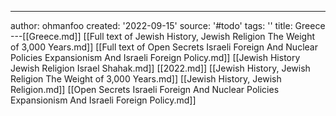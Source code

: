 ---
author: ohmanfoo
created: '2022-09-15'
source: '#todo'
tags: ''
title: Greece
---[[Greece.md]]
[[Full text of Jewish History, Jewish Religion The Weight of 3,000 Years.md]]
[[Full text of Open Secrets Israeli Foreign And Nuclear Policies Expansionism And Israeli Foreign Policy.md]]
[[Jewish History Jewish Religion Israel Shahak.md]]
[[2022.md]]
[[Jewish History, Jewish Religion The Weight of 3,000 Years.md]]
[[Jewish History, Jewish Religion.md]]
[[Open Secrets Israeli Foreign And Nuclear Policies Expansionism And Israeli Foreign Policy.md]]
